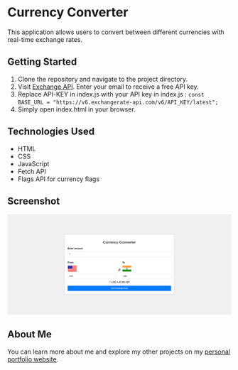 # Currency Converter

This application allows users to convert between different currencies with real-time exchange rates.

## Getting Started

1. Clone the repository and navigate to the project directory.
2. Visit [Exchange API](https://www.exchangerate-api.com/). Enter your email to receive a free API key.
3. Replace API-KEY in index.js with your API key in index.js : `const BASE_URL = "https://v6.exchangerate-api.com/v6/API_KEY/latest";`
4. Simply open index.html in your browser.

## Technologies Used

- HTML
- CSS
- JavaScript
- Fetch API
- Flags API for currency flags

## Screenshot

![Currency converter screenshot](currency_converter.png)

## About Me

You can learn more about me and explore my other projects on my [personal portfolio website](https://siddheshmestri.in).
